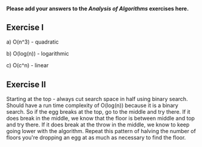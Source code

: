 #### Please add your answers to the ***Analysis of  Algorithms*** exercises here.

## Exercise I

a) O(n^3) - quadratic


b) O(log(n)) - logarithmic


c) O(c^n) - linear

## Exercise II

Starting at the top - always cut search space in half using binary search. Should have a run time complexity of O(log(n)) because it is a binary search. So if the egg breaks at the top, go to the middle and try there. If it does break in the middle, we know that the floor is between middle and top and try there. If it does break at the throw in the middle, we know to keep going lower with the algorithm. Repeat this pattern of halving the number of floors you're dropping an egg at as much as necessary to find the floor.
